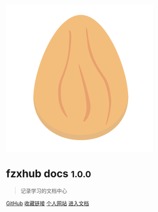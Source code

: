 <!-- _coverpage.md -->

![logo](logo200x200.svg)

# fzxhub docs <small>1.0.0</small>

> 记录学习的文档中心

[GitHub](https://github.com/fzxhub/)
[收藏链接](link/)
[个人网站](https://fzxhub.com)
[进入文档](/README)

